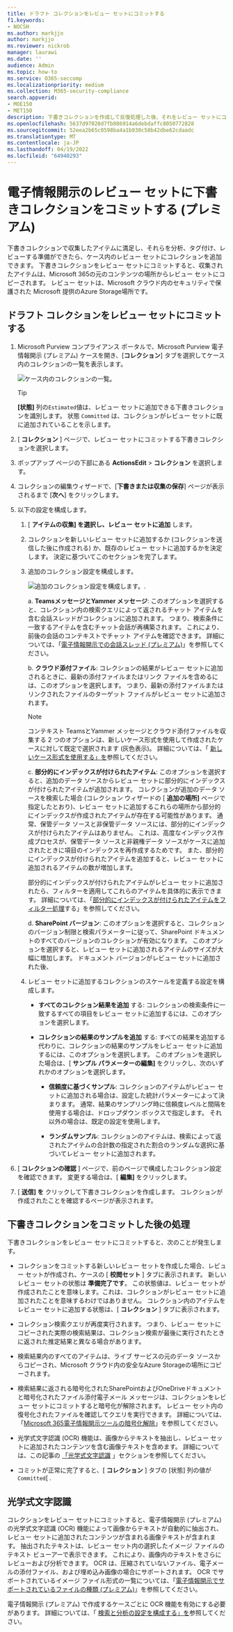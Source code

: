 ```yaml
---
title: ドラフト コレクションをレビュー セットにコミットする
f1.keywords:
- NOCSH
ms.author: markjjo
author: markjjo
ms.reviewer: nickrob
manager: laurawi
ms.date: ''
audience: Admin
ms.topic: how-to
ms.service: O365-seccomp
ms.localizationpriority: medium
ms.collection: M365-security-compliance
search.appverid:
- MOE150
- MET150
description: 下書きコレクションを作成して反復処理した後、それをレビュー セットにコミットできます。 下書きコレクションをコミットすると、収集されたアイテムがケース内のレビュー セットに追加されます。 収集されたアイテムがレビュー セットに含まれると、それらを分析、確認、エクスポートできます。
ms.openlocfilehash: 5637d97020d7fb086914a6debdaffc8050772828
ms.sourcegitcommit: 52eea2b65c0598ba4a1b930c58b42dbe62cdaadc
ms.translationtype: MT
ms.contentlocale: ja-JP
ms.lasthandoff: 04/19/2022
ms.locfileid: "64940293"
---
```

# <a name="commit-a-draft-collection-to-a-review-set-in-ediscovery-premium"></a>電子情報開示のレビュー セットに下書きコレクションをコミットする (プレミアム)

下書きコレクションで収集したアイテムに満足し、それらを分析、タグ付け、レビューする準備ができたら、ケース内のレビュー セットにコレクションを追加できます。 下書きコレクションをレビュー セットにコミットすると、収集されたアイテムは、Microsoft 365の元のコンテンツの場所からレビュー セットにコピーされます。 レビュー セットは、Microsoft クラウド内のセキュリティで保護された Microsoft 提供のAzure Storage場所です。

## <a name="commit-a-draft-collection-to-a-review-set"></a>ドラフト コレクションをレビュー セットにコミットする

1. Microsoft Purview コンプライアンス ポータルで、Microsoft Purview 電子情報開示 (プレミアム) ケースを開き、[**コレクション**] タブを選択してケース内のコレクションの一覧を表示します。

   ![ケース内のコレクションの一覧。](../media/CommitDraftCollections1.png)

   > [!TIP]
   > **[状態]** 列の`Estimated`値は、レビュー セットに追加できる下書きコレクションを識別します。 状態 `Committed` は、コレクションがレビュー セットに既に追加されていることを示します。

2. [ **コレクション** ] ページで、レビュー セットにコミットする下書きコレクションを選択します。

3. ポップアップ ページの下部にある **ActionsEdit** >  **コレクション** を選択します。

4. コレクションの編集ウィザードで、[**下書きまたは収集の保存**] ページが表示されるまで [**次へ**] をクリックします。

5. 以下の設定を構成します。

   1. [ **アイテムの収集] を選択し、レビュー セットに追加** します。

   2. コレクションを新しいレビュー セットに追加するか (コレクションを送信した後に作成される) か、既存のレビュー セットに追加するかを決定します。 決定に基づいてこのセクションを完了します。

   3. 追加のコレクション設定を構成します。

      ![追加のコレクション設定を構成します。](../media/AeDAdditionalCollectionSettings.png).

       a.  **TeamsメッセージとYammer メッセージ**: このオプションを選択すると、コレクション内の検索クエリによって返されるチャット アイテムを含む会話スレッドがコレクションに追加されます。 つまり、検索条件に一致するアイテムを含むチャット会話が再構築されます。 これにより、前後の会話のコンテキストでチャット アイテムを確認できます。 詳細については、「[電子情報開示での会話スレッド (プレミアム)](conversation-review-sets.md)」を参照してください。

       b. **クラウド添付ファイル**: コレクションの結果がレビュー セットに追加されるときに、最新の添付ファイルまたはリンク ファイルを含めるには、このオプションを選択します。 つまり、最新の添付ファイルまたはリンクされたファイルのターゲット ファイルがレビュー セットに追加されます。

       > [!NOTE]
       > コンテキスト TeamsとYammer メッセージとクラウド添付ファイルを収集する 2 つのオプションは、新しいケース形式を使用して作成されたケースに対して既定で選択されます (灰色表示)。 詳細については、「 [新しいケース形式を使用する」を](advanced-ediscovery-new-case-format.md)参照してください。

       c. **部分的にインデックスが付けられたアイテム**: このオプションを選択すると、追加のデータ ソースからレビュー セットに部分的にインデックスが付けられたアイテムが追加されます。 コレクションが追加のデータ ソースを検索した場合 (コレクション ウィザードの [ **追加の場所]** ページで指定したとおり)、レビュー セットに追加するこれらの場所から部分的にインデックスが作成されたアイテムが存在する可能性があります。 通常、保管データ ソースと非保管データ ソースには、部分的にインデックスが付けられたアイテムはありません。 これは、高度なインデックス作成プロセスが、保管データ ソースと非親権データ ソースがケースに追加されたときに項目のインデックスを再作成するためです。 また、部分的にインデックスが付けられたアイテムを追加すると、レビュー セットに追加されるアイテムの数が増加します。 <p> 部分的にインデックスが付けられたアイテムがレビュー セットに追加されたら、フィルターを適用してこれらのアイテムを具体的に表示できます。 詳細については、「[部分的にインデックスが付けられたアイテムをフィルター処理](review-set-search.md#filter-partially-indexed-items)する」を参照してください。

      d. **SharePoint バージョン**: このオプションを選択すると、コレクションのバージョン制限と検索パラメーターに従って、SharePoint ドキュメントのすべてのバージョンのコレクションが有効になります。 このオプションを選択すると、レビュー セットに追加されるアイテムのサイズが大幅に増加します。 ドキュメント バージョンがレビュー セットに追加された後、 

   4. レビュー セットに追加するコレクションのスケールを定義する設定を構成します。

      - **すべてのコレクション結果を追加** する: コレクションの検索条件に一致するすべての項目をレビュー セットに追加するには、このオプションを選択します。

      - **コレクションの結果のサンプルを追加** する: すべての結果を追加する代わりに、コレクションの結果のサンプルをレビュー セットに追加するには、このオプションを選択します。 このオプションを選択した場合は、[ **サンプル パラメーターの編集]** をクリックし、次のいずれかのオプションを選択します。

         - **信頼度に基づくサンプル**: コレクションのアイテムがレビュー セットに追加される場合は、設定した統計パラメーターによって決まります。 通常、結果のサンプリング時に信頼度レベルと間隔を使用する場合は、ドロップダウン ボックスで指定します。 それ以外の場合は、既定の設定を使用します。

         - **ランダムサンプル**: コレクションのアイテムは、検索によって返されたアイテムの合計数の指定された割合のランダムな選択に基づいてレビュー セットに追加されます。

6. [ **コレクションの確認** ] ページで、前のページで構成したコレクション設定を確認できます。 変更する場合は、[ **編集]** をクリックします。

7. [ **送信] を** クリックして下書きコレクションを作成します。 コレクションが作成されたことを確認するページが表示されます。

## <a name="what-happens-after-you-commit-a-draft-collection"></a>下書きコレクションをコミットした後の処理

下書きコレクションをレビュー セットにコミットすると、次のことが発生します。

- コレクションをコミットする新しいレビュー セットを作成した場合、レビュー セットが作成され、ケースの [ **校閲セット** ] タブに表示されます。 新しいレビュー セットの状態は **準備完了です**。 この状態値は、レビュー セットが作成されたことを意味します。これは、コレクションがレビュー セットに追加されたことを意味するわけではありません。 コレクション内のアイテムをレビュー セットに追加する状態は、[ **コレクション** ] タブに表示されます。

- コレクション検索クエリが再度実行されます。 つまり、レビュー セットにコピーされた実際の検索結果は、コレクション検索が最後に実行されたときに返された推定結果と異なる場合があります。

- 検索結果内のすべてのアイテムは、ライブ サービスの元のデータ ソースからコピーされ、Microsoft クラウド内の安全なAzure Storageの場所にコピーされます。

- 検索結果に返される暗号化されたSharePointおよびOneDriveドキュメントと暗号化されたファイル添付電子メール メッセージは、コレクションをレビュー セットにコミットすると暗号化が解除されます。 レビュー セット内の復号化されたファイルを確認してクエリを実行できます。 詳細については、「[Microsoft 365電子情報開示ツールの暗号化解除](ediscovery-decryption.md)」を参照してください。

- 光学式文字認識 (OCR) 機能は、画像からテキストを抽出し、レビュー セットに追加されたコンテンツを含む画像テキストを含めます。 詳細については、この記事の [「光学式文字認識](#optical-character-recognition) 」セクションを参照してください。

- コミットが正常に完了すると、[ **コレクション** ] タブの [状態] 列の値が `Committed`[ .

## <a name="optical-character-recognition"></a>光学式文字認識

コレクションをレビュー セットにコミットすると、電子情報開示 (プレミアム) の光学式文字認識 (OCR) 機能によって画像からテキストが自動的に抽出され、レビュー セットに追加されたコンテンツが含まれる画像テキストが含まれます。 抽出されたテキストは、レビュー セット内の選択したイメージ ファイルのテキスト ビューアーで表示できます。 これにより、画像内のテキストをさらにレビューおよび分析できます。 OCR は、圧縮されていないファイル、電子メールの添付ファイル、および埋め込み画像の場合にサポートされます。 OCR でサポートされているイメージ ファイル形式の一覧については、「[電子情報開示でサポートされているファイルの種類 (プレミアム)](supported-filetypes-ediscovery20.md#image)」を参照してください。

電子情報開示 (プレミアム) で作成するケースごとに OCR 機能を有効にする必要があります。 詳細については、「 [検索と分析の設定を構成する」を](configure-search-and-analytics-settings-in-advanced-ediscovery.md#optical-character-recognition-ocr)参照してください。
